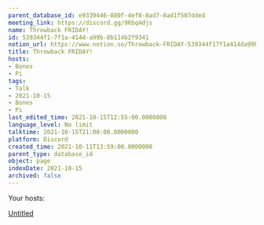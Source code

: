 ```yaml
---
parent_database_id: e9339446-880f-4ef0-8ad7-8ad1f507dded
meeting_link: https://discord.gg/9Kbq4djs
name: Throwback FRIDAY!
id: 539344f1-7f1a-414d-a99b-8b114b2f9341
notion_url: https://www.notion.so/Throwback-FRIDAY-539344f17f1a414da99b8b114b2f9341
title: Throwback FRIDAY!
hosts:
- Bones
- Pi
tags:
- Talk
- 2021-10-15
- Bones
- Pi
last_edited_time: 2021-10-15T12:55:00.0000000
language_level: No limit
talktime: 2021-10-15T21:00:00.0000000
platform: Discord
created_time: 2021-10-11T13:59:00.0000000
parent_type: database_id
object: page
indexDate: 2021-10-15
archived: false
---
```




Your hosts:

[Untitled](https://www.notion.so/482e61b02b9c4456b2b4fe86bb7544c6)   






